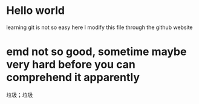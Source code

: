 # Hello world
learning git is not so easy
here I modify  this file through the github website
# emd not so good, sometime maybe very hard before you can comprehend it apparently

垃圾；垃圾
